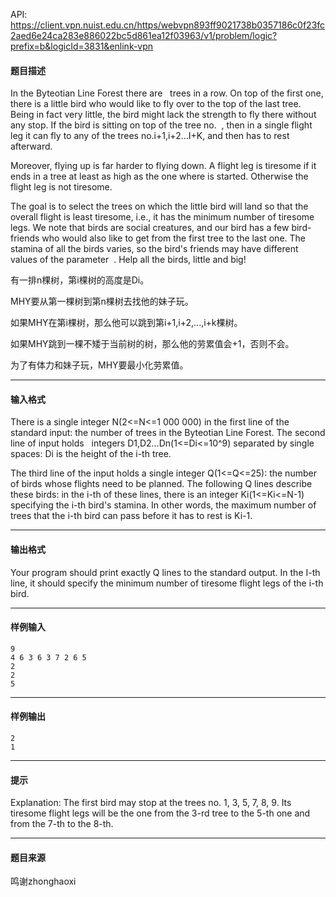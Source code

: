 API: https://client.vpn.nuist.edu.cn/https/webvpn893ff9021738b0357186c0f23fc2aed6e24ca283e886022bc5d861ea12f03963/v1/problem/logic?prefix=b&logicId=3831&enlink-vpn

#### 题目描述

In the Byteotian Line Forest there are   trees in a row. On top of the first one, there is a little bird who would like to fly over to the top of the last tree. Being in fact very little, the bird might lack the strength to fly there without any stop. If the bird is sitting on top of the tree no.  , then in a single flight leg it can fly to any of the trees no.i+1,i+2…I+K, and then has to rest afterward.

Moreover, flying up is far harder to flying down. A flight leg is tiresome if it ends in a tree at least as high as the one where is started. Otherwise the flight leg is not tiresome.

The goal is to select the trees on which the little bird will land so that the overall flight is least tiresome, i.e., it has the minimum number of tiresome legs. We note that birds are social creatures, and our bird has a few bird-friends who would also like to get from the first tree to the last one. The stamina of all the birds varies, so the bird's friends may have different values of the parameter  . Help all the birds, little and big!

有一排n棵树，第i棵树的高度是Di。

MHY要从第一棵树到第n棵树去找他的妹子玩。

如果MHY在第i棵树，那么他可以跳到第i+1,i+2,...,i+k棵树。

如果MHY跳到一棵不矮于当前树的树，那么他的劳累值会+1，否则不会。

为了有体力和妹子玩，MHY要最小化劳累值。

---

#### 输入格式

There is a single integer N(2<=N<=1 000 000) in the first line of the standard input: the number of trees in the Byteotian Line Forest. The second line of input holds   integers D1,D2…Dn(1<=Di<=10^9) separated by single spaces: Di is the height of the i-th tree.

The third line of the input holds a single integer Q(1<=Q<=25): the number of birds whose flights need to be planned. The following Q lines describe these birds: in the i-th of these lines, there is an integer Ki(1<=Ki<=N-1) specifying the i-th bird's stamina. In other words, the maximum number of trees that the i-th bird can pass before it has to rest is Ki-1.

---

#### 输出格式

Your program should print exactly Q lines to the standard output. In the I-th line, it should specify the minimum number of tiresome flight legs of the i-th bird.

---

#### 样例输入
```
9
4 6 3 6 3 7 2 6 5
2
2
5
```

---

#### 样例输出
```
2
1

```

---

#### 提示

Explanation: The first bird may stop at the trees no. 1, 3, 5, 7, 8, 9. Its tiresome flight legs will be the one from the 3-rd tree to the 5-th one and from the 7-th to the 8-th.

---

#### 题目来源

鸣谢zhonghaoxi
